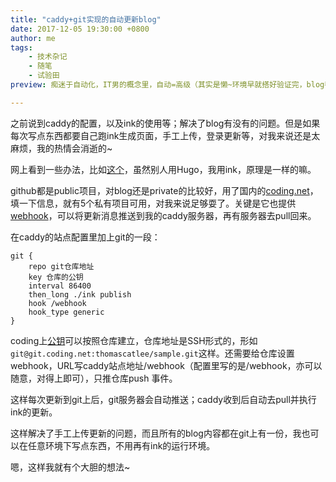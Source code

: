 ```yaml
---
title: "caddy+git实现的自动更新blog"
date: 2017-12-05 19:30:00 +0800
author: me
tags:
    - 技术杂记
    - 随笔
    - 试验田
preview: 痴迷于自动化，IT男的概念里，自动=高级（其实是懒~环境早就搭好验证完，blog都更了好几篇，这篇算是补课了）

---
```


之前说到caddy的配置，以及ink的使用等；解决了blog有没有的问题。但是如果每次写点东西都要自己跑ink生成页面，手工上传，登录更新等，对我来说还是太麻烦，我的热情会消逝的~

网上看到一些办法，比如[这个](https://sqh.me/tech/host-hugo-blog-using-caddy/)，虽然别人用Hugo，我用ink，原理是一样的嘛。

github都是public项目，对blog还是private的比较好，用了国内的[coding.net](https://coding.net)，填一下信息，就有5个私有项目可用，对我来说足够耍了。关键是它也提供[webhook](https://coding.net/help/doc/git/webhook.html)，可以将更新消息推送到我的caddy服务器，再有服务器去pull回来。

在caddy的站点配置里加上git的一段：

    git {
        repo git仓库地址
        key 仓库的公钥
        interval 86400
        then_long ./ink publish
        hook /webhook
        hook_type generic
    }
coding上[公钥](https://coding.net/help/doc/git/ssh.html)可以按照仓库建立，仓库地址是SSH形式的，形如```git@git.coding.net:thomascatlee/sample.git```这样。还需要给仓库设置webhook，URL写caddy站点地址/webhook（配置里写的是/webhook，亦可以随意，对得上即可），只推仓库push 事件。

这样每次更新到git上后，git服务器会自动推送；caddy收到后自动去pull并执行ink的更新。

这样解决了手工上传更新的问题，而且所有的blog内容都在git上有一份，我也可以在任意环境下写点东西，不用再有ink的运行环境。

嗯，这样我就有个大胆的想法~

